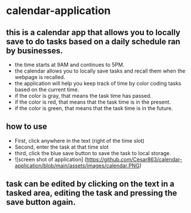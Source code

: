 # calendar-application

## this is a calendar app that allows you to locally save to do tasks based on a daily schedule ran by businesses.
- the time starts at 9AM and continues to 5PM.
- the calendar allows you to locally save tasks and recall them when the webpage is recalled. 
- the application will help you keep track of time by color coding tasks based on the current time.
- if the color is gray, that means the task time has passed.
- if the color is red, that means that the task time is in the present.
- if the color is green, that means that the task time is in the future.

## how to use
- First, click anywhere in the text (right of the time slot)
- Second, enter the task at that time slot
- third, click the blue save button to save the task to local storage.
- ![screen shot of application] (https://github.com/Cesar863/calendar-application/blob/main/assets/images/calendar.PNG)

## task can be edited by clicking on the text in a tasked area, editing the task and pressing the save button again.
